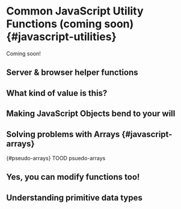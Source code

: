 # Common JavaScript Utility Functions (coming soon) {#javascript-utilities}

Coming soon!


## Server & browser helper functions


## What kind of value is this?


## Making JavaScript Objects bend to your will


## Solving problems with Arrays {#javascript-arrays}

{#pseudo-arrays}
TOOD psuedo-arrays


## Yes, you can modify functions too!


## Understanding primitive data types
